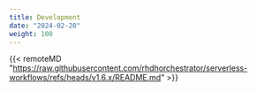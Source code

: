 ```yaml
---
title: Development
date: "2024-02-20"
weight: 100
---
```


{{< remoteMD "https://raw.githubusercontent.com/rhdhorchestrator/serverless-workflows/refs/heads/v1.6.x/README.md" >}}
